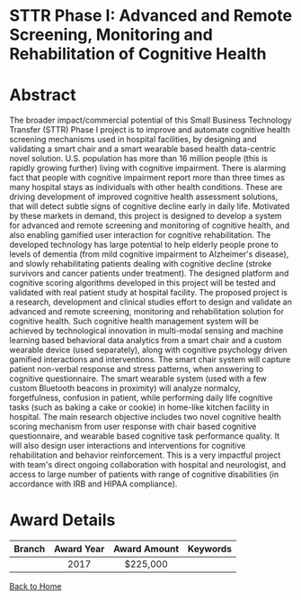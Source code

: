 
STTR Phase I: Advanced and Remote Screening, Monitoring and Rehabilitation of Cognitive Health
==============================================================================================

# Abstract


The broader impact/commercial potential of this Small Business Technology Transfer (STTR) Phase I project is to improve and automate cognitive health screening mechanisms used in hospital facilities, by designing and validating a smart chair and a smart wearable based health data-centric novel solution. U.S. population has more than 16 million people (this is rapidly growing further) living with cognitive impairment. There is alarming fact that people with cognitive impairment report more than three times as many hospital stays as individuals with other health conditions. These are driving development of improved cognitive health assessment solutions, that will detect subtle signs of cognitive decline early in daily life. Motivated by these markets in demand, this project is designed to develop a system for advanced and remote screening and monitoring of cognitive health, and also enabling gamified user interaction for cognitive rehabilitation. The developed technology has large potential to help elderly people prone to levels of dementia (from mild cognitive impairment to Alzheimer's disease), and slowly rehabilitating patients dealing with cognitive decline (stroke survivors and cancer patients under treatment). The designed platform and cognitive scoring algorithms developed in this project will be tested and validated with real patient study at hospital facility. The proposed project is a research, development and clinical studies effort to design and validate an advanced and remote screening, monitoring and rehabilitation solution for cognitive health. Such cognitive health management system will be achieved by technological innovation in multi-modal sensing and machine learning based behavioral data analytics from a smart chair and a custom wearable device (used separately), along with cognitive psychology driven gamified interactions and interventions. The smart chair system will capture patient non-verbal response and stress patterns, when answering to cognitive questionnaire. The smart wearable system (used with a few custom Bluetooth beacons in proximity) will analyze normalcy, forgetfulness, confusion in patient, while performing daily life cognitive tasks (such as baking a cake or cookie) in home-like kitchen facility in hospital. The main research objective includes two novel cognitive health scoring mechanism from user response with chair based cognitive questionnaire, and wearable based cognitive task performance quality. It will also design user interactions and interventions for cognitive rehabilitation and behavior reinforcement. This is a very impactful project with team's direct ongoing collaboration with hospital and neurologist, and access to large number of patients with range of cognitive disabilities (in accordance with IRB and HIPAA compliance).  

# Award Details

|Branch|Award Year|Award Amount|Keywords|
| :---: | :---: | :---: | :---: |
||2017|$225,000||
  
  


[Back to Home](https://github.com/chrischow/dod_sbir_awards/Reports/JT/#284)
